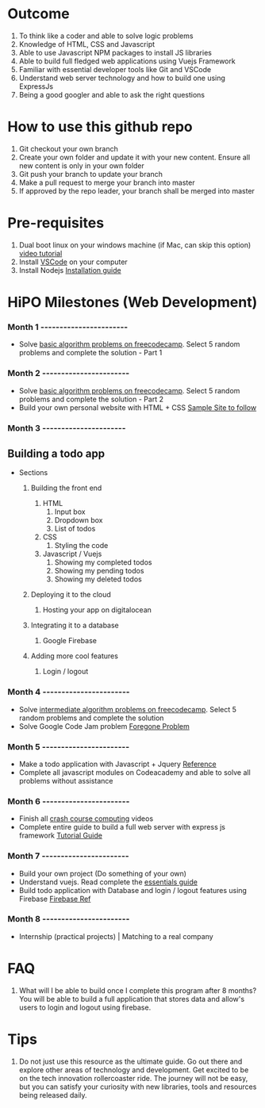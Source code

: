 # Outcome 
1. To think like a coder and able to solve logic problems 
2. Knowledge of HTML, CSS and Javascript
3. Able to use Javascript NPM packages to install JS libraries
4. Able to build full fledged web applications using Vuejs Framework 
5. Familiar with essential developer tools like Git and VSCode
6. Understand web server technology and how to build one using ExpressJs
7. Being a good googler and able to ask the right questions

# How to use this github repo
1. Git checkout your own branch 
2. Create your own folder and update it with your new content. Ensure all new content is only in your own folder
3. Git push your branch to update your branch
4. Make a pull request to merge your branch into master
5. If approved by the repo leader, your branch shall be merged into master

# Pre-requisites
1. Dual boot linux on your windows machine (if Mac, can skip this option) [video tutorial](https://www.youtube.com/watch?v=MSVV_EoApdo&t=89s)
2. Install [VSCode](https://code.visualstudio.com) on your computer
3. Install Nodejs [Installation guide](https://nodejs.org/en/download/)

# HiPO Milestones (Web Development)
### Month 1 -----------------------
- Solve [basic algorithm problems on freecodecamp](https://learn.freecodecamp.org/javascript-algorithms-and-data-structures/basic-algorithm-scripting/). Select 5 random problems and complete the solution - Part 1
### Month 2 -----------------------
- Solve [basic algorithm problems on freecodecamp](https://learn.freecodecamp.org/javascript-algorithms-and-data-structures/basic-algorithm-scripting/). Select 5 random problems and complete the solution - Part 2
- Build your own personal website with HTML + CSS [Sample Site to follow](https://colorlib.com/preview/#jackson)

### Month 3 ----------------------
## Building a todo app 
- Sections 
    1) Building the front end
        1) HTML 
            1) Input box
            2) Dropdown box
            3) List of todos
        2) CSS
            1) Styling the code
        3) Javascript / Vuejs
            1) Showing my completed todos
            2) Showing my pending todos
            3) Showing my deleted todos

    2) Deploying it to the cloud
       1) Hosting your app on digitalocean

    3) Integrating it to a database
       1) Google Firebase

    4) Adding more cool features 
       1) Login / logout

### Month 4 -----------------------
- Solve [intermediate algorithm problems on freecodecamp](https://learn.freecodecamp.org/javascript-algorithms-and-data-structures/intermediate-algorithm-scripting). Select 5 random problems and complete the solution
- Solve Google Code Jam problem [Foregone Problem](http://tiny.cc/foregone-solution)
### Month 5 -----------------------
- Make a todo application with Javascript + Jquery [Reference](https://www.w3schools.com/howto/howto_js_todolist.asp)
- Complete all javascript modules on Codeacademy and able to solve all problems without assistance
### Month 6 -----------------------
- Finish all [crash course computing](https://www.youtube.com/playlist?list=PL8dPuuaLjXtNlUrzyH5r6jN9ulIgZBpdo) videos
- Complete entire guide to build a full web server with express js framework [Tutorial Guide](https://developer.mozilla.org/en-US/docs/Learn/Server-side/Express_Nodejs)
### Month 7 -----------------------
- Build your own project (Do something of your own)
- Understand vuejs. Read complete the [essentials guide](https://vuejs.org/v2/guide/)
- Build todo application with Database and login / logout features using Firebase [Firebase Ref](https://medium.com/@anas.mammeri/vue-2-firebase-how-to-build-a-vue-app-with-firebase-authentication-system-in-15-minutes-fdce6f289c3c)

### Month 8 -----------------------
- Internship (practical projects) | Matching to a real company

# FAQ
1. What will I be able to build once I complete this program after 8 months? 
   You will be able to build a full application that stores data and allow's users to login and logout using firebase. 

# Tips
1. Do not just use this resource as the ultimate guide. Go out there and explore other areas of technology and development. 
   Get excited to be on the tech innovation rollercoaster ride. The journey will not be easy, but you can satisfy your curiosity with new libraries, tools and resources being released daily.




